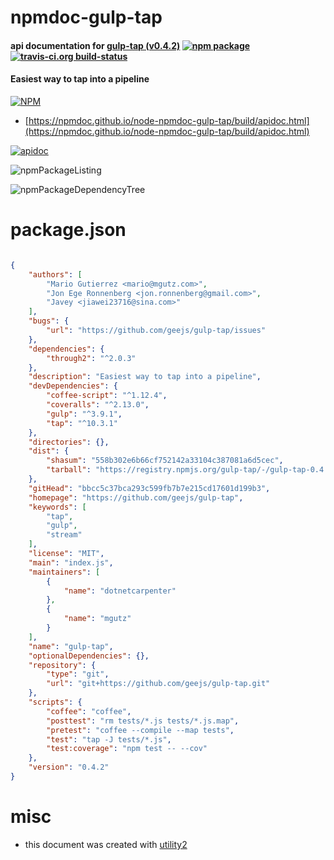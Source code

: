 # npmdoc-gulp-tap

#### api documentation for  [gulp-tap (v0.4.2)](https://github.com/geejs/gulp-tap)  [![npm package](https://img.shields.io/npm/v/npmdoc-gulp-tap.svg?style=flat-square)](https://www.npmjs.org/package/npmdoc-gulp-tap) [![travis-ci.org build-status](https://api.travis-ci.org/npmdoc/node-npmdoc-gulp-tap.svg)](https://travis-ci.org/npmdoc/node-npmdoc-gulp-tap)

#### Easiest way to tap into a pipeline

[![NPM](https://nodei.co/npm/gulp-tap.png?downloads=true&downloadRank=true&stars=true)](https://www.npmjs.com/package/gulp-tap)

- [https://npmdoc.github.io/node-npmdoc-gulp-tap/build/apidoc.html](https://npmdoc.github.io/node-npmdoc-gulp-tap/build/apidoc.html)

[![apidoc](https://npmdoc.github.io/node-npmdoc-gulp-tap/build/screenCapture.buildCi.browser.%252Ftmp%252Fbuild%252Fapidoc.html.png)](https://npmdoc.github.io/node-npmdoc-gulp-tap/build/apidoc.html)

![npmPackageListing](https://npmdoc.github.io/node-npmdoc-gulp-tap/build/screenCapture.npmPackageListing.svg)

![npmPackageDependencyTree](https://npmdoc.github.io/node-npmdoc-gulp-tap/build/screenCapture.npmPackageDependencyTree.svg)



# package.json

```json

{
    "authors": [
        "Mario Gutierrez <mario@mgutz.com>",
        "Jon Ege Ronnenberg <jon.ronnenberg@gmail.com>",
        "Javey <jiawei23716@sina.com>"
    ],
    "bugs": {
        "url": "https://github.com/geejs/gulp-tap/issues"
    },
    "dependencies": {
        "through2": "^2.0.3"
    },
    "description": "Easiest way to tap into a pipeline",
    "devDependencies": {
        "coffee-script": "^1.12.4",
        "coveralls": "^2.13.0",
        "gulp": "^3.9.1",
        "tap": "^10.3.1"
    },
    "directories": {},
    "dist": {
        "shasum": "558b302e6b66cf752142a33104c387081a6d5cec",
        "tarball": "https://registry.npmjs.org/gulp-tap/-/gulp-tap-0.4.2.tgz"
    },
    "gitHead": "bbcc5c37bca293c599fb7b7e215cd17601d199b3",
    "homepage": "https://github.com/geejs/gulp-tap",
    "keywords": [
        "tap",
        "gulp",
        "stream"
    ],
    "license": "MIT",
    "main": "index.js",
    "maintainers": [
        {
            "name": "dotnetcarpenter"
        },
        {
            "name": "mgutz"
        }
    ],
    "name": "gulp-tap",
    "optionalDependencies": {},
    "repository": {
        "type": "git",
        "url": "git+https://github.com/geejs/gulp-tap.git"
    },
    "scripts": {
        "coffee": "coffee",
        "posttest": "rm tests/*.js tests/*.js.map",
        "pretest": "coffee --compile --map tests",
        "test": "tap -J tests/*.js",
        "test:coverage": "npm test -- --cov"
    },
    "version": "0.4.2"
}
```



# misc
- this document was created with [utility2](https://github.com/kaizhu256/node-utility2)
